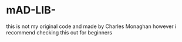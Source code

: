 # mAD-LIB-
this is not my original code and made by Charles Monaghan however i recommend checking this out for beginners 
